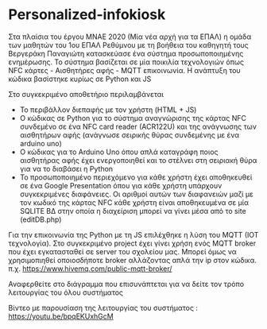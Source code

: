 # Personalized-infokiosk
Στα πλαίσια του έργου ΜΝΑΕ 2020 (Μία νέα αρχή για τα ΕΠΑΛ) η ομάδα των μαθητών του 1ου ΕΠΑΛ Ρεθύμνου με τη βοήθεια του καθηγητή τους Βεργεράκη Παναγιώτη κατασκεύασε ένα σύστημα προσωποποιημένης ενημέρωσης.
Το σύστημα βασίζεται σε μία ποικιλία τεχνολογιών όπως NFC κάρτες - Αισθητήρες αφής - MQTT επικοινωνία. Η ανάπτυξη του κώδικα βασίστηκε κυρίως σε Python και JS

Στο συγκεκριμένο αποθετήριο περιλαμβάνεται 
- Το περιβάλλον διεπαφής με τον χρήστη (HTML + JS)
- Ο κώδικας σε Python για τo σύστημα αναγνώρισης της κάρτας NFC συνδεμένο σε ένα NFC card reader (ACR122U) και της ανάγνωσης των αισθητήρων αφής (ανάγνωσε σειρικής θύρας συνδεμένης με ένα arduino uno)
- Ο κώδικας για το Arduino Uno όπου απλά καταγράφη ποιος αισθητήρας αφής έχει ενεργοποιηθεί και το στέλνει στη σειριακή θύρα για να το διαβάσει η Python
- Το προσωποποιημένο περιεχόμενο για κάθε χρήστη έχει αποθηκευθεί σε ένα Google Presentation όπου για κάθε χρήστη υπάρχουν συγκεκριμένες διαφάνειες. Οι αριθμοί αυτών των διαφανειών μαζί με τον κωδικό της κάρτας NFC κάθε χρήστη είναι αποθηκευμένα σε μία SQLITE ΒΔ στην οποία η διαχείριση μπορεί να γίνει μέσα από το site (editDB.php)

Για την επικοινωνία της Python με τη JS επιλέχθηκε η λύση του MQTT (IOT τεχνολογία). Στο συγκεκριμένο project έχει γίνει χρήση ενός MQTT broker που έχει εγκατασταθεί σε server του σχολείου μας. Μπορεί όμως να χρησιμοπιηθεί οποιοσδήποτε broker αλλάζοντας απλά την ip στον κώδικα. π.χ. https://www.hivemq.com/public-mqtt-broker/

Αναφερθείτε στο διάγραμμα που επισυνάπτεται για να δείτε τον τρόπο λειτουργίας του όλου συστήματος

Βίντεο με παρουσίαση της λειτουργίας του συστήματος : https://youtu.be/bpqEKUxhGcM
